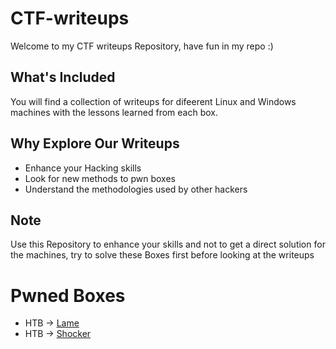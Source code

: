 # CTF-writeups


Welcome to my CTF writeups Repository, have fun in my repo :)



## What's Included

You will find a collection of writeups for difeerent Linux and Windows machines with the lessons learned from each box.

## Why Explore Our Writeups

- Enhance your Hacking skills
- Look for new methods to pwn boxes
- Understand the methodologies used by other hackers




## Note

Use this Repository to enhance your skills and not to get a direct solution for the machines, try to solve these Boxes first before looking at the writeups

# Pwned Boxes

- HTB  -> [Lame](HTB/Lame.md)
- HTB  ->  [Shocker](HTB/Shocker.md)